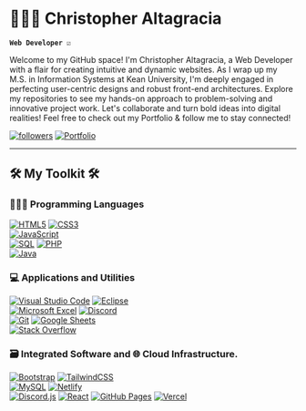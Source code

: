 # 👨🏽‍💻 Christopher Altagracia 

**`Web Developer ☑️`**

Welcome to my GitHub space! I'm Christopher Altagracia, a Web Developer with a flair for creating intuitive and dynamic websites. As I wrap up my M.S. in Information Systems at Kean University, I'm deeply engaged in perfecting user-centric designs and robust front-end architectures. Explore my repositories to see my hands-on approach to problem-solving and innovative project work. Let's collaborate and turn bold ideas into digital realities! Feel free to check out my Portfolio & follow me to stay connected!

<p>
   <a href="https://github.com/ChrisAltay?tab=followers">
      <img alt="followers" title="Follow me on Github" src="https://custom-icon-badges.demolab.com/github/followers/ChrisAltay?color=236ad3&labelColor=1155ba&style=for-the-badge&logo=person-add&label=Follow&logoColor=white"/></a>
   <a href="https://chrisaltay.com">
      <img alt="Portfolio" title="View my Portfolio" src="https://custom-icon-badges.demolab.com/badge/Portfolio-236ad3?style=for-the-badge&labelColor=white"/>
   </a>
</p>


---

<h2>🛠️ My Toolkit 🛠️ </h2>
<h3>👨🏽‍💻 Programming Languages</h3>
<p>
   <a href=""><img alt="HTML5" src="https://img.shields.io/badge/-HTML5-05122A?style=flat&logo=html5&logoColor=E34F26"></a>
   <a href=""><img alt="CSS3" src="https://img.shields.io/badge/-CSS3-05122A?style=flat&logo=css3&logoColor=1572B6"></a><br>
   <a href=""><img alt="JavaScript" src="https://img.shields.io/badge/-JavaScript-05122A?style=flat&logo=javascript">
   </a><br>
   <a href=""><img alt="SQL" src="https://img.shields.io/badge/-SQL-05122A?style=flat&logo=postgresql&logoColor=white"></a>
   <a href=""><img alt="PHP" src="https://img.shields.io/badge/-PHP-05122A?style=flat&logo=php"></a><br>
   <a href=""><img alt="Java" src="https://img.shields.io/badge/-Java-05122A?style=flat&logo=java&logoColor=white"></a>
</p>

<h3>💻 Applications and Utilities</h3>
<p>
<a href=""><img alt="Visual Studio Code" src="https://img.shields.io/badge/-Visual%20Studio%20Code-05122A?style=flat&logo=visual-studio-code&logoColor=007ACC"></a>
<a href=""><img alt="Eclipse" src="https://img.shields.io/badge/-Eclipse-2C2255?style=flat&logo=eclipse&logoColor=white"></a><br>
<a href=""><img alt="Microsoft Excel" src="https://img.shields.io/badge/-Microsoft%20Excel-217346?style=flat&logo=microsoft-excel&logoColor=white"></a>
<a href=""><img alt="Discord" src="https://img.shields.io/badge/-Discord-05122A?style=flat&logo=discord&logoColor=5865F2"></a><br>
<a href=""><img alt="Git" src="https://img.shields.io/badge/-Git-05122A?style=flat&logo=git&logoColor=F05032"></a>
<a href=""><img alt="Google Sheets" src="https://img.shields.io/badge/-Google%20Sheets-05122A?style=flat&logo=google-sheets&logoColor=34A853"></a><br>
<a href=""><img alt="Stack Overflow" src="https://img.shields.io/badge/-Stack%20Overflow-05122A?style=flat&logo=stack-overflow&logoColor=F58025"></a>
</p>


<h3>🗃️ Integrated Software and 🌐 Cloud Infrastructure. </h3>
<p>
<a href=""><img alt="Bootstrap" src="https://img.shields.io/badge/-Bootstrap-05122A?style=flat&logo=bootstrap&logoColor=563D7C"></a>
<a href=""><img alt="TailwindCSS" src="https://img.shields.io/badge/TailwindCSS-05122A?style=flat&logo=tailwindcss&logoColor=white"/></a> <br>
<a href=""><img alt="MySQL" src="https://img.shields.io/badge/-MySQL-05122A?style=flat&logo=mysql&logoColor=4479A1"></a>
<a href=""><img alt="Netlify" src="https://img.shields.io/badge/netlify.app-05122A?style=flat&logo=netlify&logoColor=white"/></a> <br>
<a href=""><img alt="Discord.js" src="https://img.shields.io/badge/-Discord.js-05122A?style=flat&logo=discord&logoColor=5865F2"></a>
<a href=""><img alt="React" src="https://img.shields.io/badge/-React-05122A?style=flat&logo=react&logoColor=61DAFB"></a>
<a href=""><img alt="GitHub Pages" src="https://img.shields.io/badge/-GitHub%20Pages-05122A?style=flat&logo=github&logoColor=white"></a>
<a href=""><img alt="Vercel" src="https://img.shields.io/badge/-Vercel-000000?style=flat&logo=vercel&logoColor=white"></a>

</p>
